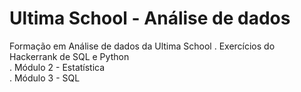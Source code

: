 # Ultima School - Análise de dados
Formação em Análise de dados da Ultima School
. Exercícios do Hackerrank de SQL e Python <br>
. Módulo 2 - Estatística <br>
. Módulo 3 - SQL
